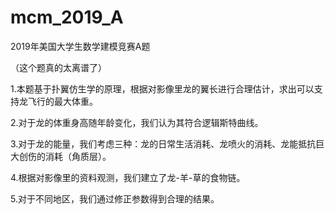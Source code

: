 # mcm_2019_A
2019年美国大学生数学建模竞赛A题

（这个题真的太离谱了）

1.本题基于扑翼仿生学的原理，根据对影像里龙的翼长进行合理估计，求出可以支持龙飞行的最大体重。

2.对于龙的体重身高随年龄变化，我们认为其符合逻辑斯特曲线。

3.对于龙的能量，我们考虑三种：龙的日常生活消耗、龙喷火的消耗、龙能抵抗巨大创伤的消耗（角质层）。

4.根据对影像里的资料观测，我们建立了龙-羊-草的食物链。

5.对于不同地区，我们通过修正参数得到合理的结果。

